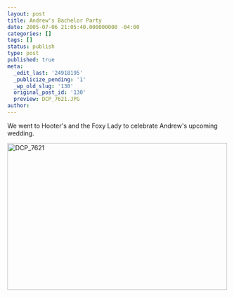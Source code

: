 ```yaml
---
layout: post
title: Andrew's Bachelor Party
date: 2005-07-06 21:05:40.000000000 -04:00
categories: []
tags: []
status: publish
type: post
published: true
meta:
  _edit_last: '24918195'
  _publicize_pending: '1'
  _wp_old_slug: '130'
  original_post_id: '130'
  preview: DCP_7621.JPG
author: 
---
```

We went to Hooter's and the Foxy Lady to celebrate Andrew's upcoming wedding.

<a href="http://www.flickr.com/photos/matthewsim/sets/1223528/" title="DCP_7621 by Matthew Simoneau, on Flickr"><img src="http://farm1.staticflickr.com/31/56485072_ab323c7d52.jpg" width="500" height="333" alt="DCP_7621" /></a>
